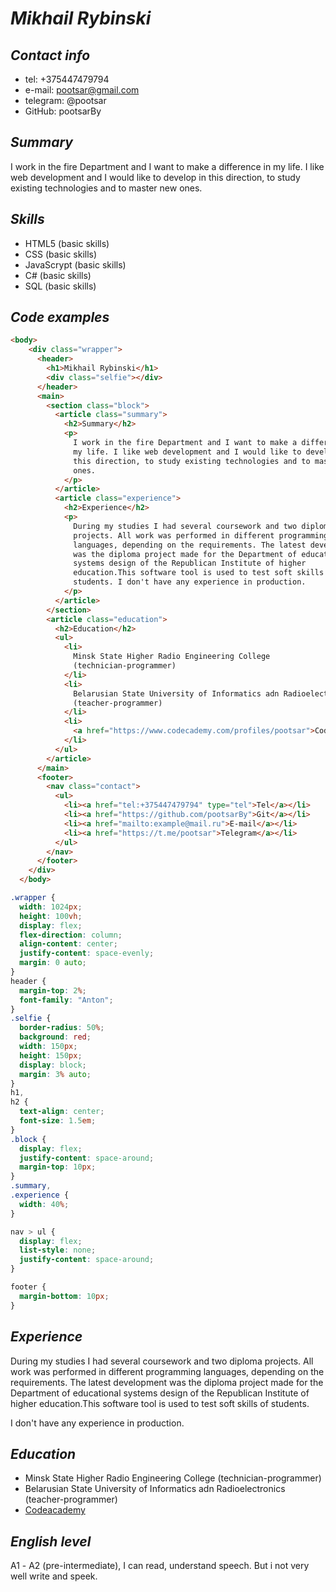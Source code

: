 # ***Mikhail Rybinski***

## *Contact info*
 * tel: +375447479794
 * e-mail: pootsar@gmail.com
 * telegram: @pootsar
 * GitHub: pootsarBy

## *Summary*
I work in the fire Department and I want to make a difference in my life. I like web development and I would like to develop in this direction, to study existing technologies and to master new ones.

## *Skills*
 * HTML5 (basic skills)
 * CSS (basic skills)
 * JavaScrypt (basic skills)
 * C# (basic skills)
 * SQL (basic skills)

## *Code examples* 
```HTML
<body>
    <div class="wrapper">
      <header>
        <h1>Mikhail Rybinski</h1>
        <div class="selfie"></div>
      </header>
      <main>
        <section class="block">
          <article class="summary">
            <h2>Summary</h2>
            <p>
              I work in the fire Department and I want to make a difference in
              my life. I like web development and I would like to develop in
              this direction, to study existing technologies and to master new
              ones.
            </p>
          </article>
          <article class="experience">
            <h2>Experience</h2>
            <p>
              During my studies I had several coursework and two diploma
              projects. All work was performed in different programming
              languages, depending on the requirements. The latest development
              was the diploma project made for the Department of educational
              systems design of the Republican Institute of higher
              education.This software tool is used to test soft skills of
              students. I don't have any experience in production.
            </p>
          </article>
        </section>
        <article class="education">
          <h2>Education</h2>
          <ul>
            <li>
              Minsk State Higher Radio Engineering College
              (technician-programmer)
            </li>
            <li>
              Belarusian State University of Informatics adn Radioelectronics
              (teacher-programmer)
            </li>
            <li>
              <a href="https://www.codecademy.com/profiles/pootsar">Codecademy</a>
            </li>
          </ul>
        </article>
      </main>
      <footer>
        <nav class="contact">
          <ul>
            <li><a href="tel:+375447479794" type="tel">Tel</a></li>
            <li><a href="https://github.com/pootsarBy">Git</a></li>
            <li><a href="mailto:example@mail.ru">E-mail</a></li>
            <li><a href="https://t.me/pootsar">Telegram</a></li>
          </ul>
        </nav>
      </footer>
    </div>
  </body>
```
```CSS
.wrapper {
  width: 1024px;
  height: 100vh;
  display: flex;
  flex-direction: column;
  align-content: center;
  justify-content: space-evenly;
  margin: 0 auto;
}
header {
  margin-top: 2%;
  font-family: "Anton";
}
.selfie {
  border-radius: 50%;
  background: red;
  width: 150px;
  height: 150px;
  display: block;
  margin: 3% auto;
}
h1,
h2 {
  text-align: center;
  font-size: 1.5em;
}
.block {
  display: flex;
  justify-content: space-around;
  margin-top: 10px;
}
.summary,
.experience {
  width: 40%;
}

nav > ul {
  display: flex;
  list-style: none;
  justify-content: space-around;
}

footer {
  margin-bottom: 10px;
}
```

## *Experience* 
During my studies I had several coursework and two diploma projects. All work was performed in different programming languages, depending on the requirements. The latest development was the diploma project made for the Department of educational systems design of the Republican Institute of higher education.This software tool is used to test soft skills of students.

I don't have any experience in production.

## *Education*

 * Minsk State Higher Radio Engineering College (technician-programmer)
 * Belarusian State University of Informatics adn Radioelectronics (teacher-programmer)
 * [Codeacademy](https://www.codecademy.com/profiles/pootsar)

## *English level*
A1 - А2 (pre-intermediate), I can read, understand speech. But i not very well write and speek.